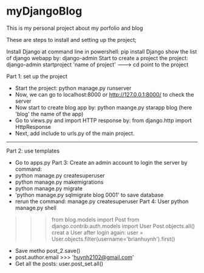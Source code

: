 # myDjangoBlog

This is my personal project about my porfolio and blog

These are steps to install and setting up the project;

Install Django at command line in powershell: pip install Django
show the list of django webapp by: django-admin
Start to create a project the project: django-admin startproject 'name of project' ---> cd point to the project

Part 1: set up the project
- Start the project: python manage.py runserver
- Now, we can go to localhost:8000 or http://127.0.0.1:8000/ to check the server
- Now start to create blog app by: python maange.py starapp blog (here 'blog' the name of the app)
- Go to views.py and import HTTP response by: from django.http import HttpResponse
- Next, add include to urls.py of the main project.

-----------------------------
Part 2: use templates
- Go to apps.py
Part 3:
Create an admin account to login the server by command:
- python manage.py createsuperuser 
- python manage.py makemigrations
- python manage.py migrate
- 'python manage.py sqlmigrate blog 0001' to save database
- rerun the command: manage.py createsuperuser
Part 4:
User python manage.py shell
>>> from blog.models import Post
>>> from django.contrib.auth.models import User
>>> Post.objects.all()
>>> creat a User after login again: user = User.objects.filter(username='brianhuynh').first()
- Save metho post_2.save()
- post.author.email >>> 'huynh2102@gmail.com'
- Get all the posts: user.post_set.all()